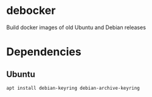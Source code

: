 debocker
========

Build docker images of old Ubuntu and Debian releases

# Dependencies

## Ubuntu

`apt install debian-keyring debian-archive-keyring`
